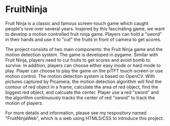 # FruitNinja
Fruit Ninja is a classic and famous screen-touch game which caught people's love over several years. 
Inspired by this fascinating game, we want to develop a motion controlled fruit ninja game.
Players can hold a "sword" in their hands and use it to "cut" the fruits in front of camera to get scores.

The project consists of two main components: the Fruit Ninja game and the motion detection system.
The game is developed in pygame. Similar with Fruit Ninja, players need to cut fruits to get scores and avoid bomb to survive. In addition, players can choose either easy mode or hard mode to play.
Player can choose to play the game on the piTFT touch-screen or use motion control.
The motion detection system is based on OpenCV. With pictures captured by Picamera, the motion detection algorithm will find the contour of red object in a frame, calculate the area of red object, find the biggest red object, and calcuate the center. 
Player use a red "sword" and the algorithm continuously tracks the center of red "sword" to track the motion of players.

For more details and information, please see my respository named "FruitNinjaWeb", which is a web using HTML5/CSS to introduce this project.
